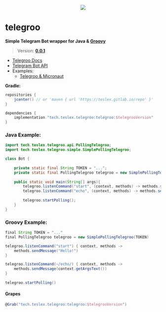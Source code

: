 <p align="center">
	<img src="https://gitlab.com/teslex/telegroo/assets/raw/master/images/telegroo-small.png">
	<h1>telegroo</h1>
</p>

**Simple Telegram Bot wrapper for Java & [Groovy](http://groovy-lang.org)**

> Version: **[0.0.1](https://gitlab.com/teslex/telegroo/telegroo)**

- [Telegroo Docs](https://teslex.gitlab.io/telegroo)
- [Telegram Bot API](https://core.telegram.org/bots/api)
- Examples:
	* [Telegroo & Micronaut](https://gitlab.com/teslex/telegroo/micronaut-example)


**Gradle:**

```groovy
repositories {
	jcenter() // or 'maven { url 'https://teslex.gitlab.io/repo' }'
}

dependencies {
	implementation "tech.teslex.telegroo:telegroo:$telegrooVersion"
}
```

### Java Example:
```java
import tech.teslex.telegroo.api.PollingTelegroo;
import tech.teslex.telegroo.simple.SimplePollingTelegroo;

class Bot {
	
	private static final String TOKEN = "...";
	private static final PollingTelegroo telegroo = new SimplePollingTelegroo(TOKEN);
	
	public static void main(String[] args){
		telegroo.listenCommand("start", (context, methods) -> methods.sendMessage("Hello!"));
		telegroo.listenCommand("echo", (context, methods) -> methods.sendMessage(context.getArgsText()));
		
		telegroo.startPolling();
	}
}
```

### Groovy Example:
```groovy
final String TOKEN = "..."
final PollingTelegroo telegroo = new SimplePollingTelegroo(TOKEN)

telegroo.listenCommand("start") { context, methods -> 
	methods.sendMessage("Hello!")
}

telegroo.listenCommand(~/echo/) { context, methods -> 
	methods.sendMessage(context.getArgsText())
}
		
telegroo.startPolling()	
```

#### Grapes
```groovy
@Grab("tech.teslex.telegroo:telegroo:$telegrooVersion")
```